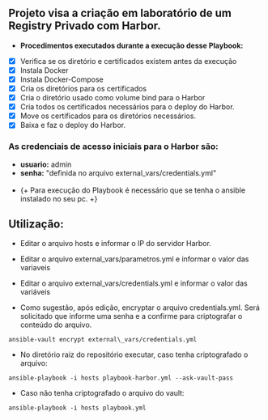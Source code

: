 ## Projeto visa a criação em laboratório de um Registry Privado com Harbor.  

- **Procedimentos executados durante a execução desse Playbook:**  
- [X] Verifica se os diretório e certificados existem antes da execução  
- [X] Instala Docker  
- [X] Instala Docker-Compose  
- [X] Cria os diretórios para os certificados  
- [X] Cria o diretório usado como volume bind para o Harbor  
- [X] Cria todos os certificados necessários para o deploy do Harbor.  
- [X] Move os certificados para os diretórios necessários.  
- [X] Baixa e faz o deploy do Harbor.  

### As credenciais de acesso iniciais para o Harbor são: 
- **usuario:** admin
- **senha:** "definida no arquivo external\_vars/credentials.yml"  
&nbsp;
- {+ Para execução do Playbook é necessário que se tenha o ansible instalado no seu pc. +}
&nbsp;
## Utilização:  
- Editar o arquivo hosts e informar o IP do servidor Harbor.  

- Editar o arquivo external\_vars/parametros.yml e informar o valor das variaveis  

- Editar o arquivo external\_vars/credentials.yml e informar o valor das variáveis  

- Como sugestão, após edição, encryptar o arquivo credentials.yml. Será solicitado que informe uma senha e a confirme para criptografar o conteúdo do arquivo.
```
ansible-vault encrypt external\_vars/credentials.yml
```  

- No diretório raiz do repositório executar, caso tenha criptografado o arquivo:
```
ansible-playbook -i hosts playbook-harbor.yml --ask-vault-pass
``` 

- Caso não tenha criptografado o arquivo do vault:
```
ansible-playbook -i hosts playbook.yml
```

